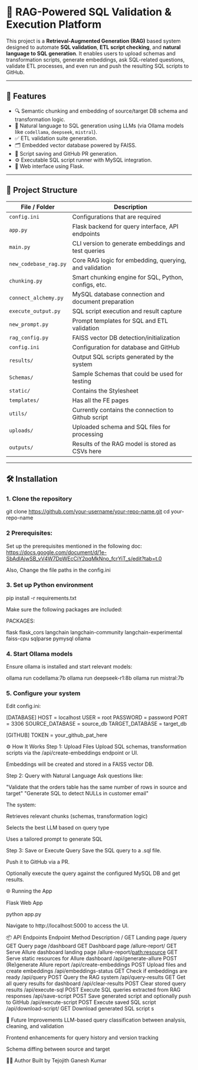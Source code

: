 # 🧠 RAG-Powered SQL Validation & Execution Platform

This project is a **Retrieval-Augmented Generation (RAG)** based system designed to automate **SQL validation**, **ETL script checking**, and **natural language to SQL generation**. It enables users to upload schemas and transformation scripts, generate embeddings, ask SQL-related questions, validate ETL processes, and even run and push the resulting SQL scripts to GitHub.

---

## 🚀 Features

- 🔍 Semantic chunking and embedding of source/target DB schema and transformation logic.
- 🧠 Natural language to SQL generation using LLMs (via Ollama models like `codellama`, `deepseek`, `mistral`).
- ✅ ETL validation suite generation.
- 🗂️ Embedded vector database powered by FAISS.
- 💾 Script saving and GitHub PR generation.
- ⚙️ Executable SQL script runner with MySQL integration.
- 📄 Web interface using Flask.

---

## 📁 Project Structure

| File / Folder          | Description |
|------------------------|-------------|
| `config.ini`           | Configurations that are required |
| `app.py`               | Flask backend for query interface, API endpoints |
| `main.py`              | CLI version to generate embeddings and test queries |
| `new_codebase_rag.py`  | Core RAG logic for embedding, querying, and validation |
| `chunking.py`          | Smart chunking engine for SQL, Python, configs, etc. |
| `connect_alchemy.py`   | MySQL database connection and document preparation |
| `execute_output.py`    | SQL script execution and result capture |
| `new_prompt.py`        | Prompt templates for SQL and ETL validation |
| `rag_config.py`        | FAISS vector DB detection/initialization |
| `config.ini`           | Configuration for database and GitHub |
| `results/`             | Output SQL scripts generated by the system |
| `Schemas/`             | Sample Schemas that could be used for testing |
| `static/`              | Contains the Stylesheet|
| `templates/`           | Has all the FE pages|
| `utils/`               | Currently contains the connection to Github script|
| `uploads/`             | Uploaded schema and SQL files for processing |
| `outputs/`             | Results of the RAG model is stored as CSVs here |



---

## 🛠️ Installation

### 1. Clone the repository

git clone https://github.com/your-username/your-repo-name.git
cd your-repo-name

### 2 Prerequisites:

Set up the prerequisites mentioned in the following doc:
https://docs.google.com/document/d/1e-SbAdlAjwSB_vV4W7DpWEcCiY2pqMkNno_fcrYiT_s/edit?tab=t.0

Also, Change the file paths in the config.ini

### 3. Set up Python environment

pip install -r requirements.txt

Make sure the following packages are included:

PACKAGES:

flask
flask_cors
langchain
langchain-community
langchain-experimental
faiss-cpu
sqlparse
pymysql
ollama


### 4. Start Ollama models
Ensure ollama is installed and start relevant models:

ollama run codellama:7b
ollama run deepseek-r1:8b
ollama run mistral:7b

### 5. Configure your system
Edit config.ini:

[DATABASE]
HOST = localhost
USER = root
PASSWORD = password
PORT = 3306
SOURCE_DATABASE = source_db
TARGET_DATABASE = target_db

[GITHUB]
TOKEN = your_github_pat_here


⚙️ How It Works
Step 1: Upload Files
Upload SQL schemas, transformation scripts via the /api/create-embeddings endpoint or UI.

Embeddings will be created and stored in a FAISS vector DB.

Step 2: Query with Natural Language
Ask questions like:

"Validate that the orders table has the same number of rows in source and target"
"Generate SQL to detect NULLs in customer email"

The system:

Retrieves relevant chunks (schemas, transformation logic)

Selects the best LLM based on query type

Uses a tailored prompt to generate SQL

Step 3: Save or Execute Query
Save the SQL query to a .sql file.

Push it to GitHub via a PR.

Optionally execute the query against the configured MySQL DB and get results.

🌐 Running the App

Flask Web App

python app.py

Navigate to http://localhost:5000 to access the UI.

📦 API Endpoints
Endpoint	                    Method	    Description
/	                            GET	        Landing page
/query	                        GET	        Query page
/dashboard	                    GET	        Dashboard page
/allure-report/	                GET	        Serve Allure dashboard landing page
/allure-report/<path:resource>	GET	        Serve static resources for Allure dashboard
/api/generate-allure	        POST	    (Re)generate Allure report
/api/create-embeddings	        POST	    Upload files and create embeddings
/api/embeddings-status	        GET	        Check if embeddings are ready
/api/query	                    POST	    Query the RAG system
/api/query-results	            GET	        Get all query results for dashboard
/api/clear-results	            POST	    Clear stored query results
/api/execute-sql	            POST	    Execute SQL queries extracted from RAG responses
/api/save-script	            POST	    Save generated script and optionally push to GitHub
/api/execute-script	            POST	    Execute saved SQL script
/api/download-script/<filename>	GET	        Download generated SQL script
s

🧩 Future Improvements
LLM-based query classification between analysis, cleaning, and validation

Frontend enhancements for query history and version tracking

Schema diffing between source and target

👨‍💻 Author
Built by Tejojith Ganesh Kumar